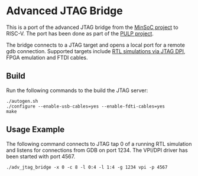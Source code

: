 # Advanced JTAG Bridge

This is a port of the advanced JTAG bridge from the [MinSoC
project](http://opencores.org/project,minsoc) to RISC-V. The port has been done
as part of the [PULP project](http://pulp.ethz.ch).

The bridge connects to a JTAG target and opens a local port for a remote gdb
connection. Supported targets include [RTL simulations via JTAG
DPI](https://github.com/ethz-iis/jtag_dpi), FPGA emulation and FTDI cables.

## Build

Run the following commands to the build the JTAG server:

    ./autogen.sh
    ./configure --enable-usb-cables=yes --enable-fdti-cables=yes
    make

## Usage Example

The following command connects to JTAG tap 0 of a running RTL simulation and
listens for connections from GDB on port 1234. The VPI/DPI driver has been
started with port 4567.

    ./adv_jtag_bridge -x 0 -c 8 -l 0:4 -l 1:4 -g 1234 vpi -p 4567

